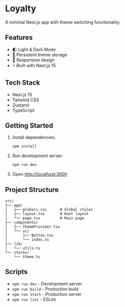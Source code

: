 # Loyalty

A minimal Next.js app with theme switching functionality.

## Features

- 🌓 Light & Dark Mode
- 💾 Persistent theme storage
- 📱 Responsive design
- ⚡ Built with Next.js 15

## Tech Stack

- Next.js 15
- Tailwind CSS
- Zustand
- TypeScript

## Getting Started

1. Install dependencies:
   ```bash
   npm install
   ```

2. Run development server:
   ```bash
   npm run dev
   ```

3. Open [http://localhost:3000](http://localhost:3000)

## Project Structure

```
src/
├── app/
│   ├── globals.css      # Global styles
│   ├── layout.tsx       # Root layout
│   └── page.tsx         # Main page
├── components/
│   ├── ThemeProvider.tsx
│   └── ui/
│       ├── Button.tsx
│       └── index.ts
├── lib/
│   └── utils.ts
└── stores/
    └── theme.ts
```

## Scripts

- `npm run dev` - Development server
- `npm run build` - Production build
- `npm run start` - Production server
- `npm run lint` - ESLint
